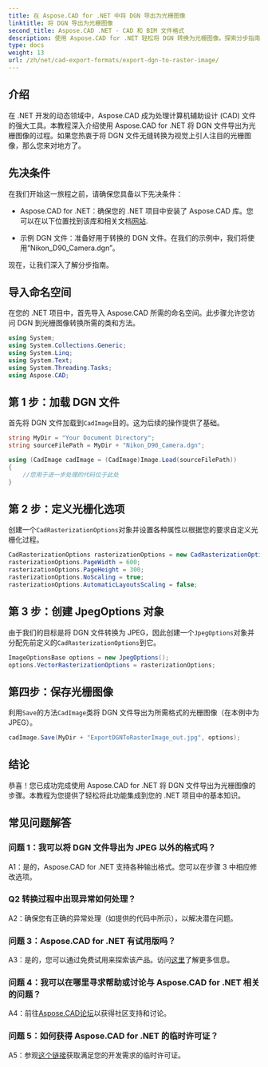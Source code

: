 ```yaml
---
title: 在 Aspose.CAD for .NET 中将 DGN 导出为光栅图像
linktitle: 将 DGN 导出为光栅图像
second_title: Aspose.CAD .NET - CAD 和 BIM 文件格式
description: 使用 Aspose.CAD for .NET 轻松将 DGN 转换为光栅图像。探索分步指南并释放 .NET 在 CAD 文件操作方面的强大功能。
type: docs
weight: 13
url: /zh/net/cad-export-formats/export-dgn-to-raster-image/
---
```

## 介绍

在 .NET 开发的动态领域中，Aspose.CAD 成为处理计算机辅助设计 (CAD) 文件的强大工具。本教程深入介绍使用 Aspose.CAD for .NET 将 DGN 文件导出为光栅图像的过程。如果您热衷于将 DGN 文件无缝转换为视觉上引人注目的光栅图像，那么您来对地方了。

## 先决条件

在我们开始这一旅程之前，请确保您具备以下先决条件：

-  Aspose.CAD for .NET：确保您的 .NET 项目中安装了 Aspose.CAD 库。您可以在以下位置找到该库和相关文档[网站](https://reference.aspose.com/cad/net/).

- 示例 DGN 文件：准备好用于转换的 DGN 文件。在我们的示例中，我们将使用“Nikon_D90_Camera.dgn”。

现在，让我们深入了解分步指南。

## 导入命名空间

在您的 .NET 项目中，首先导入 Aspose.CAD 所需的命名空间。此步骤允许您访问 DGN 到光栅图像转换所需的类和方法。

```csharp
using System;
using System.Collections.Generic;
using System.Linq;
using System.Text;
using System.Threading.Tasks;
using Aspose.CAD;
```

## 第 1 步：加载 DGN 文件

首先将 DGN 文件加载到`CadImage`目的。这为后续的操作提供了基础。

```csharp
string MyDir = "Your Document Directory";
string sourceFilePath = MyDir + "Nikon_D90_Camera.dgn";

using (CadImage cadImage = (CadImage)Image.Load(sourceFilePath))
{
    //您用于进一步处理的代码位于此处
}
```

## 第 2 步：定义光栅化选项

创建一个`CadRasterizationOptions`对象并设置各种属性以根据您的要求自定义光栅化过程。

```csharp
CadRasterizationOptions rasterizationOptions = new CadRasterizationOptions();
rasterizationOptions.PageWidth = 600;
rasterizationOptions.PageHeight = 300;
rasterizationOptions.NoScaling = true;
rasterizationOptions.AutomaticLayoutsScaling = false;
```

## 第 3 步：创建 JpegOptions 对象

由于我们的目标是将 DGN 文件转换为 JPEG，因此创建一个`JpegOptions`对象并分配先前定义的`CadRasterizationOptions`到它。

```csharp
ImageOptionsBase options = new JpegOptions();
options.VectorRasterizationOptions = rasterizationOptions;
```

## 第四步：保存光栅图像

利用`Save`的方法`CadImage`类将 DGN 文件导出为所需格式的光栅图像（在本例中为 JPEG）。

```csharp
cadImage.Save(MyDir + "ExportDGNToRasterImage_out.jpg", options);
```

## 结论

恭喜！您已成功完成使用 Aspose.CAD for .NET 将 DGN 文件导出为光栅图像的步骤。本教程为您提供了轻松将此功能集成到您的 .NET 项目中的基本知识。

## 常见问题解答

### 问题 1：我可以将 DGN 文件导出为 JPEG 以外的格式吗？

A1：是的，Aspose.CAD for .NET 支持各种输出格式。您可以在步骤 3 中相应修改选项。

### Q2 转换过程中出现异常如何处理？

A2：确保您有正确的异常处理（如提供的代码中所示），以解决潜在问题。

### 问题 3：Aspose.CAD for .NET 有试用版吗？

 A3：是的，您可以通过免费试用来探索该产品。访问[这里](https://releases.aspose.com/)了解更多信息。

### 问题 4：我可以在哪里寻求帮助或讨论与 Aspose.CAD for .NET 相关的问题？

 A4：前往[Aspose.CAD论坛](https://forum.aspose.com/c/cad/19)以获得社区支持和讨论。

### 问题 5：如何获得 Aspose.CAD for .NET 的临时许可证？

 A5：参观[这个链接](https://purchase.aspose.com/temporary-license/)获取满足您的开发需求的临时许可证。